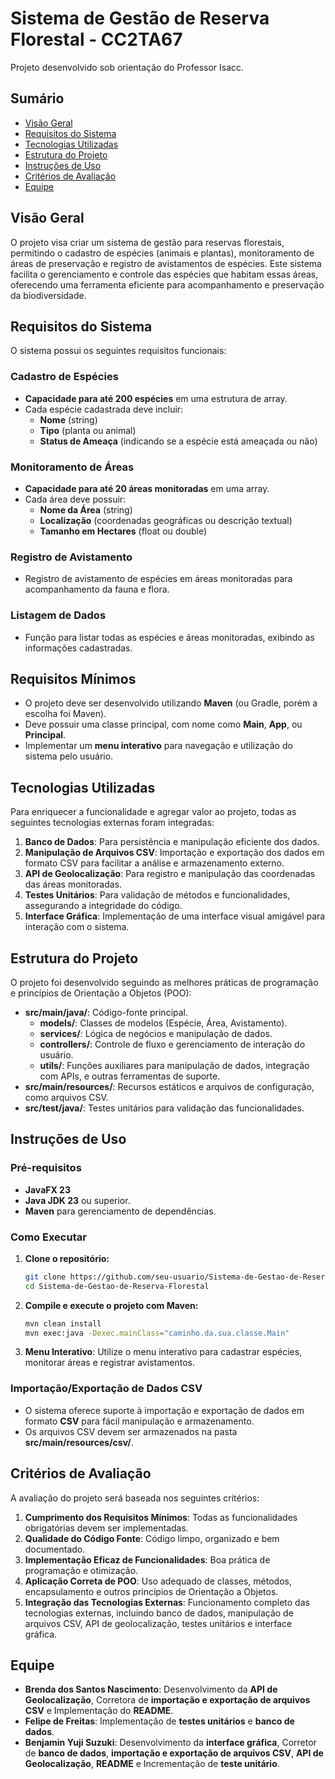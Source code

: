 # Sistema de Gestão de Reserva Florestal - CC2TA67
Projeto desenvolvido sob orientação do Professor Isacc.

## Sumário
- [Visão Geral](#visão-geral)
- [Requisitos do Sistema](#requisitos-do-sistema)
- [Tecnologias Utilizadas](#tecnologias-utilizadas)
- [Estrutura do Projeto](#estrutura-do-projeto)
- [Instruções de Uso](#instruções-de-uso)
- [Critérios de Avaliação](#critérios-de-avaliação)
- [Equipe](#equipe)

## Visão Geral
O projeto visa criar um sistema de gestão para reservas florestais, permitindo o cadastro de espécies (animais e plantas), monitoramento de áreas de preservação e registro de avistamentos de espécies. Este sistema facilita o gerenciamento e controle das espécies que habitam essas áreas, oferecendo uma ferramenta eficiente para acompanhamento e preservação da biodiversidade.

## Requisitos do Sistema
O sistema possui os seguintes requisitos funcionais:

### Cadastro de Espécies
- **Capacidade para até 200 espécies** em uma estrutura de array.
- Cada espécie cadastrada deve incluir:
  - **Nome** (string)
  - **Tipo** (planta ou animal)
  - **Status de Ameaça** (indicando se a espécie está ameaçada ou não)

### Monitoramento de Áreas
- **Capacidade para até 20 áreas monitoradas** em uma array.
- Cada área deve possuir:
  - **Nome da Área** (string)
  - **Localização** (coordenadas geográficas ou descrição textual)
  - **Tamanho em Hectares** (float ou double)

### Registro de Avistamento
- Registro de avistamento de espécies em áreas monitoradas para acompanhamento da fauna e flora.

### Listagem de Dados
- Função para listar todas as espécies e áreas monitoradas, exibindo as informações cadastradas.

## Requisitos Mínimos
- O projeto deve ser desenvolvido utilizando **Maven** (ou Gradle, porém a escolha foi Maven).
- Deve possuir uma classe principal, com nome como **Main**, **App**, ou **Principal**.
- Implementar um **menu interativo** para navegação e utilização do sistema pelo usuário.

## Tecnologias Utilizadas
Para enriquecer a funcionalidade e agregar valor ao projeto, todas as seguintes tecnologias externas foram integradas:

1. **Banco de Dados**: Para persistência e manipulação eficiente dos dados.
2. **Manipulação de Arquivos CSV**: Importação e exportação dos dados em formato CSV para facilitar a análise e armazenamento externo.
3. **API de Geolocalização**: Para registro e manipulação das coordenadas das áreas monitoradas.
4. **Testes Unitários**: Para validação de métodos e funcionalidades, assegurando a integridade do código.
5. **Interface Gráfica**: Implementação de uma interface visual amigável para interação com o sistema.

## Estrutura do Projeto
O projeto foi desenvolvido seguindo as melhores práticas de programação e princípios de Orientação a Objetos (POO):

- **src/main/java/**: Código-fonte principal.
  - **models/**: Classes de modelos (Espécie, Área, Avistamento).
  - **services/**: Lógica de negócios e manipulação de dados.
  - **controllers/**: Controle de fluxo e gerenciamento de interação do usuário.
  - **utils/**: Funções auxiliares para manipulação de dados, integração com APIs, e outras ferramentas de suporte.
- **src/main/resources/**: Recursos estáticos e arquivos de configuração, como arquivos CSV.
- **src/test/java/**: Testes unitários para validação das funcionalidades.

## Instruções de Uso
### Pré-requisitos
- **JavaFX 23**
- **Java JDK 23** ou superior.
- **Maven** para gerenciamento de dependências.

### Como Executar
1. **Clone o repositório:**
    ```bash
    git clone https://github.com/seu-usuario/Sistema-de-Gestao-de-Reserva-Florestal.git
    cd Sistema-de-Gestao-de-Reserva-Florestal
    ```
2. **Compile e execute o projeto com Maven:**
    ```bash
    mvn clean install
    mvn exec:java -Dexec.mainClass="caminho.da.sua.classe.Main"
    ```
3. **Menu Interativo**: Utilize o menu interativo para cadastrar espécies, monitorar áreas e registrar avistamentos.

### Importação/Exportação de Dados CSV
- O sistema oferece suporte à importação e exportação de dados em formato **CSV** para fácil manipulação e armazenamento.
- Os arquivos CSV devem ser armazenados na pasta **src/main/resources/csv/**.

## Critérios de Avaliação
A avaliação do projeto será baseada nos seguintes critérios:

1. **Cumprimento dos Requisitos Mínimos**: Todas as funcionalidades obrigatórias devem ser implementadas.
2. **Qualidade do Código Fonte**: Código limpo, organizado e bem documentado.
3. **Implementação Eficaz de Funcionalidades**: Boa prática de programação e otimização.
4. **Aplicação Correta de POO**: Uso adequado de classes, métodos, encapsulamento e outros princípios de Orientação a Objetos.
5. **Integração das Tecnologias Externas**: Funcionamento completo das tecnologias externas, incluindo banco de dados, manipulação de arquivos CSV, API de geolocalização, testes unitários e interface gráfica.

## Equipe
- **Brenda dos Santos Nascimento**: Desenvolvimento da **API de Geolocalização**, Corretora de **importação e exportação de arquivos CSV** e Implementação do **README**.
- **Felipe de Freitas**: Implementação de **testes unitários** e **banco de dados**.
- **Benjamin Yuji Suzuki**: Desenvolvimento da **interface gráfica**, Corretor de **banco de dados**, **importação e exportação de arquivos CSV**, **API de Geolocalização**, **README** e Incrementação de **teste unitário**.
